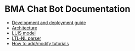BMA Chat Bot Documentation
==========================

* [Development and deployment guide](../DEVELOPMENT.md)
* [Architecture](architecture.md)
* [LUIS model](luis.md)
* [LTL-NL parser](NLParserDocumentation.md)
* [How to add/modify tutorials](tutorials.md)
